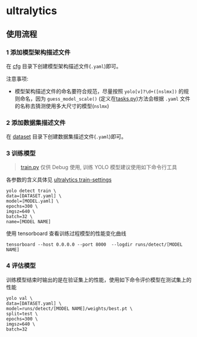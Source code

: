 # ultralytics


## 使用流程

### 1 添加模型架构描述文件

在 [cfg](./cfg) 目录下创建模型架构描述文件(`.yaml`)即可。

注意事项:

- 模型架构描述文件的命名要符合规范，尽量按照 `yolo[v]?\d+([nslmx])` 的规则命名，因为 `guess_model_scale()` (定义在[tasks.py](./ultralytics/nn/tasks.py))方法会根据 `.yaml` 文件的名称去猜测使用多大尺寸的模型(`nslmx`)


### 2 添加数据集描述文件

在 [dataset](./dataset) 目录下创建数据集描述文件(`.yaml`)即可。

### 3 训练模型

> [train.py](./train.py) 仅供 Debug 使用, 训练 YOLO 模型建议使用如下命令行工具

各参数的含义具体见 [ultralytics train-settings](https://docs.ultralytics.com/modes/train/#train-settings)

```shell
yolo detect train \
data=[DATASET.yaml] \
model=[MODEL.yaml] \
epochs=300 \
imgsz=640 \
batch=32 \
name=[MODEL NAME]
```

使用 tensorboard 查看训练过程模型的性能变化曲线

```shell
tensorboard --host 0.0.0.0 --port 8000  --logdir runs/detect/[MODEL NAME]
```

### 4 评估模型

训练模型结束时输出的是在验证集上的性能，使用如下命令评价模型在测试集上的性能

```shell
yolo val \
data=[DATASET.yaml] \
model=runs/detect/[MODEL NAME]/weights/best.pt \
split=test \
epochs=300 \
imgsz=640 \
batch=32
```
